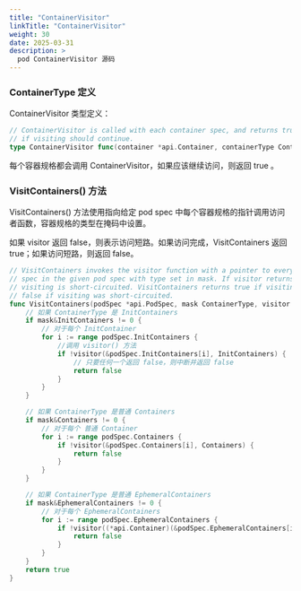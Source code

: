 ```yaml
---
title: "ContainerVisitor"
linkTitle: "ContainerVisitor"
weight: 30
date: 2025-03-31
description: >
  pod ContainerVisitor 源码
---
```


### ContainerType 定义

ContainerVisitor 类型定义：

```go
// ContainerVisitor is called with each container spec, and returns true
// if visiting should continue.
type ContainerVisitor func(container *api.Container, containerType ContainerType) (shouldContinue bool)
```

每个容器规格都会调用 ContainerVisitor，如果应该继续访问，则返回 true 。

### VisitContainers() 方法

VisitContainers() 方法使用指向给定 pod spec 中每个容器规格的指针调用访问者函数，容器规格的类型在掩码中设置。

如果 visitor 返回 false，则表示访问短路。如果访问完成，VisitContainers 返回 true；如果访问短路，则返回 false。

```go
// VisitContainers invokes the visitor function with a pointer to every container
// spec in the given pod spec with type set in mask. If visitor returns false,
// visiting is short-circuited. VisitContainers returns true if visiting completes,
// false if visiting was short-circuited.
func VisitContainers(podSpec *api.PodSpec, mask ContainerType, visitor ContainerVisitor) bool {
	// 如果 ContainerType 是 InitContainers 
	if mask&InitContainers != 0 {
		// 对于每个 InitContainer
		for i := range podSpec.InitContainers {
			//调用 visitor() 方法
			if !visitor(&podSpec.InitContainers[i], InitContainers) {
				// 只要任何一个返回 false，则中断并返回 false
				return false
			}
		}
	}

	// 如果 ContainerType 是普通 Containers
	if mask&Containers != 0 {
		// 对于每个 普通 Container
		for i := range podSpec.Containers {
			if !visitor(&podSpec.Containers[i], Containers) {
				return false
			}
		}
	}

	// 如果 ContainerType 是普通 EphemeralContainers
	if mask&EphemeralContainers != 0 {
		// 对于每个 EphemeralContainers
		for i := range podSpec.EphemeralContainers {
			if !visitor((*api.Container)(&podSpec.EphemeralContainers[i].EphemeralContainerCommon), EphemeralContainers) {
				return false
			}
		}
	}
	return true
}
```

